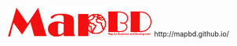 <img src="https://raw.githubusercontent.com/mapbd/mapbd.github.io/master/mapbd.png" alt="Map for Business and Development" height="60"/>
http://mapbd.github.io/
